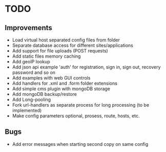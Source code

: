 # TODO

## Improvements

* Load virtual host separated config files from folder
* Separate database access for different sites/applications
* Add support for file uploads (POST requests)
* Add static files memory caching
* Add geoIP lookup
* Add json api example 'auth' for registration, sign in, sign out, recovery password and so on
* Add examples with web GUI controls
* Add handlers for .xml and .form folder extensions
* Add simple cms plugin with mongoDB storage
* Add mongoDB backup/restore
* Add Long-pooling
* Fork url-handlers as separate process for long processing (to be implemented)
* Make config parameters optional, prosess, route, hosts, etc.

## Bugs

* Add error messages when starting second copy on same config
